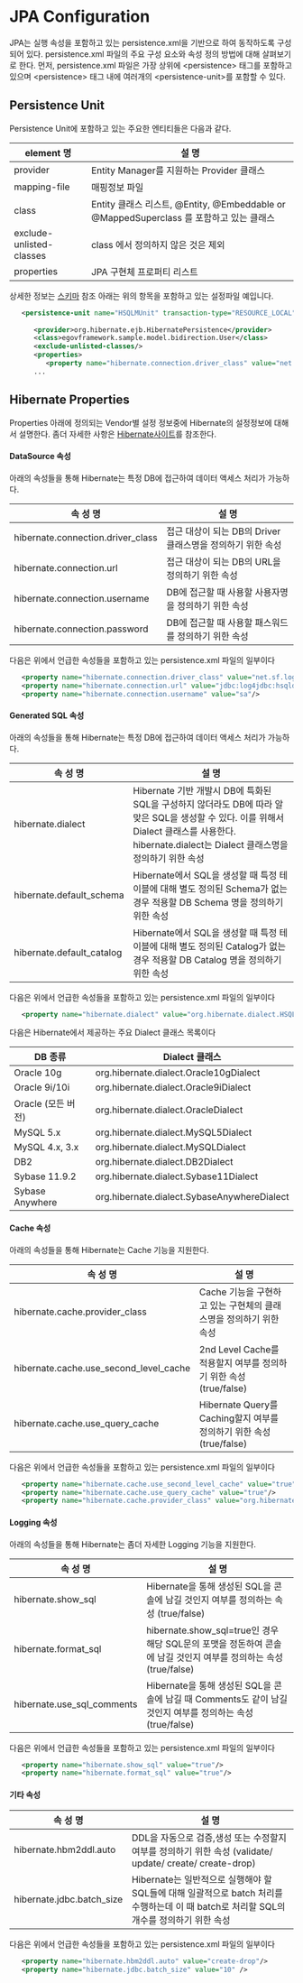 # JPA Configuration

 JPA는 실행 속성을 포함하고 있는 persistence.xml을 기반으로 하여 동작하도록 구성되어 있다. persistence.xml 파일의 주요 구성 요소와 속성 정의 방법에 대해 살펴보기로 한다. 먼저, persistence.xml 파일은 가장 상위에 &lt;persistence&gt; 태그를 포함하고 있으며 &lt;persistence&gt; 태그 내에 여러개의 &lt;persistence-unit&gt;를 포함할 수 있다.

## Persistence Unit

 Persistence Unit에 포함하고 있는 주요한 엔티티들은 다음과 같다.

| element 명 | 설 명 |
| --- | --- |
| provider | Entity Manager를 지원하는 Provider 클래스 |
| mapping-file | 매핑정보 파일 |
| class | Entity 클래스 리스트, @Entity, @Embeddable or @MappedSuperclass 를 포함하고 있는 클래스 |
| exclude-unlisted-classes | class 에서 정의하지 않은 것은 제외 |
| properties | JPA 구현체 프로퍼티 리스트 |

 상세한 정보는 [스키마](http://java.sun.com/xml/ns/persistence/persistence_1_0.xsd) 참조 아래는 위의 항목을 포함하고 있는 설정파일 예입니다.

```xml
   <persistence-unit name="HSQLMUnit" transaction-type="RESOURCE_LOCAL">
 
      <provider>org.hibernate.ejb.HibernatePersistence</provider>
      <class>egovframework.sample.model.bidirection.User</class>
      <exclude-unlisted-classes/>
      <properties>
         <property name="hibernate.connection.driver_class" value="net.sf.log4jdbc.DriverSpy"/>
      ...
```

## Hibernate Properties

 Properties 아래에 정의되는 Vendor별 설정 정보중에 Hibernate의 설정정보에 대해서 설명한다. 좀더 자세한 사항은 [Hibernate사이트](http://www.hibernate.org/hib_docs/reference/en/html/session-configuration.html)를 참조한다.

#### DataSource 속성

 아래의 속성들을 통해 Hibernate는 특정 DB에 접근하여 데이터 액세스 처리가 가능하다.

| 속 성 명 | 설 명 |
| --- | --- |
| hibernate.connection.driver\_class | 접근 대상이 되는 DB의 Driver 클래스명을 정의하기 위한 속성 |
| hibernate.connection.url | 접근 대상이 되는 DB의 URL을 정의하기 위한 속성 |
| hibernate.connection.username | DB에 접근할 때 사용할 사용자명을 정의하기 위한 속성 |
| hibernate.connection.password | DB에 접근할 때 사용할 패스워드를 정의하기 위한 속성 |

 다음은 위에서 언급한 속성들을 포함하고 있는 persistence.xml 파일의 일부이다

```xml
   <property name="hibernate.connection.driver_class" value="net.sf.log4jdbc.DriverSpy"/>
   <property name="hibernate.connection.url" value="jdbc:log4jdbc:hsqldb:mem:testdb"/>
   <property name="hibernate.connection.username" value="sa"/>
```

#### Generated SQL 속성

 아래의 속성들을 통해 Hibernate는 특정 DB에 접근하여 데이터 액세스 처리가 가능하다.

| 속 성 명 | 설 명 |
| --- | --- |
| hibernate.dialect | Hibernate 기반 개발시 DB에 특화된 SQL을 구성하지 않더라도 DB에 따라 알맞은 SQL을 생성할 수 있다. 이를 위해서 Dialect 클래스를 사용한다. hibernate.dialect는 Dialect 클래스명을 정의하기 위한 속성 |
| hibernate.default\_schema | Hibernate에서 SQL을 생성할 때 특정 테이블에 대해 별도 정의된 Schema가 없는 경우 적용할 DB Schema 명을 정의하기 위한 속성 |
| hibernate.default\_catalog | Hibernate에서 SQL을 생성할 때 특정 테이블에 대해 별도 정의된 Catalog가 없는 경우 적용할 DB Catalog 명을 정의하기 위한 속성 |

 다음은 위에서 언급한 속성들을 포함하고 있는 persistence.xml 파일의 일부이다

```xml
   <property name="hibernate.dialect" value="org.hibernate.dialect.HSQLDialect"/>
```

 다음은 Hibernate에서 제공하는 주요 Dialect 클래스 목록이다

| DB 종류 | Dialect 클래스 |
| --- | --- |
| Oracle 10g | org.hibernate.dialect.Oracle10gDialect |
| Oracle 9i/10i | org.hibernate.dialect.Oracle9iDialect |
| Oracle (모든 버전) | org.hibernate.dialect.OracleDialect |
| MySQL 5.x | org.hibernate.dialect.MySQL5Dialect |
| MySQL 4.x, 3.x | org.hibernate.dialect.MySQLDialect |
| DB2 | org.hibernate.dialect.DB2Dialect |
| Sybase 11.9.2 | org.hibernate.dialect.Sybase11Dialect |
| Sybase Anywhere | org.hibernate.dialect.SybaseAnywhereDialect |

#### Cache 속성

 아래의 속성들을 통해 Hibernate는 Cache 기능을 지원한다.

| 속 성 명 | 설 명 |
| --- | --- |
| hibernate.cache.provider\_class | Cache 기능을 구현하고 있는 구현체의 클래스명을 정의하기 위한 속성 |
| hibernate.cache.use\_second\_level\_cache | 2nd Level Cache를 적용할지 여부를 정의하기 위한 속성 (true/false) |
| hibernate.cache.use\_query\_cache | Hibernate Query를 Caching할지 여부를 정의하기 위한 속성 (true/false) |

 다음은 위에서 언급한 속성들을 포함하고 있는 persistence.xml 파일의 일부이다

```xml
   <property name="hibernate.cache.use_second_level_cache" value="true"/> 
   <property name="hibernate.cache.use_query_cache" value="true"/> 
   <property name="hibernate.cache.provider_class" value="org.hibernate.cache.EhCacheProvider"/>
```

#### Logging 속성

 아래의 속성들을 통해 Hibernate는 좀더 자세한 Logging 기능을 지원한다.

| 속 성 명 | 설 명 |
| --- | --- |
| hibernate.show\_sql | Hibernate을 통해 생성된 SQL을 콘솔에 남길 것인지 여부를 정의하는 속성 (true/false) |
| hibernate.format\_sql | hibernate.show\_sql=true인 경우 해당 SQL문의 포맷을 정돈하여 콘솔에 남길 것인지 여부를 정의하는 속성 (true/false) |
| hibernate.use\_sql\_comments | Hibernate을 통해 생성된 SQL을 콘솔에 남길 때 Comments도 같이 남길 것인지 여부를 정의하는 속성 (true/false) |

 다음은 위에서 언급한 속성들을 포함하고 있는 persistence.xml 파일의 일부이다

```xml
   <property name="hibernate.show_sql" value="true"/>
   <property name="hibernate.format_sql" value="true"/>
```

#### 기타 속성

| 속 성 명 | 설 명 |
| --- | --- |
| hibernate.hbm2ddl.auto | DDL을 자동으로 검증,생성 또는 수정할지 여부를 정의하기 위한 속성 (validate/ update/ create/ create-drop) |
| hibernate.jdbc.batch\_size | Hibernate는 일반적으로 실행해야 할 SQL들에 대해 일괄적으로 batch 처리를 수행하는데 이 때 batch로 처리할 SQL의 개수를 정의하기 위한 속성 |

 다음은 위에서 언급한 속성들을 포함하고 있는 persistence.xml 파일의 일부이다

```xml
   <property name="hibernate.hbm2ddl.auto" value="create-drop"/>
   <property name="hibernate.jdbc.batch_size" value="10" />
```